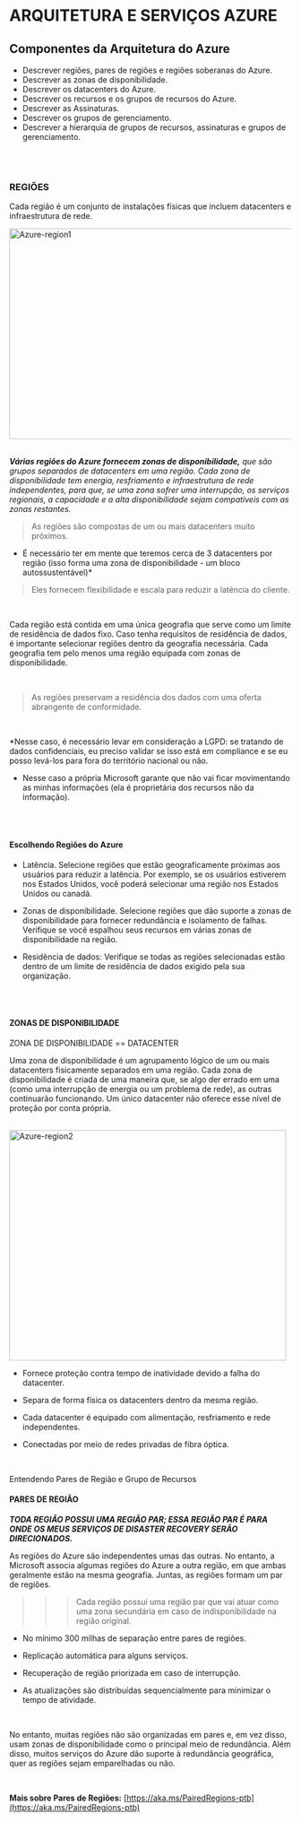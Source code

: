 # ARQUITETURA E SERVIÇOS AZURE

## Componentes da Arquitetura do Azure <br>
- Descrever regiões, pares de regiões e regiões soberanas do Azure.
- Descrever as zonas de disponibilidade.
- Descrever os datacenters do Azure.
- Descrever os recursos e os grupos de recursos do Azure.
- Descrever as Assinaturas.
- Descrever os grupos de gerenciamento.
- Descrever a hierarquia de grupos de recursos, assinaturas e grupos de gerenciamento.
<br>
<br>


### REGIÕES
Cada região é um conjunto de instalações físicas que incluem datacenters e infraestrutura de rede.
<br>

<img width="654" height="376" alt="Azure-region1" src="https://github.com/user-attachments/assets/4a7e3587-faab-443b-9a7c-5037fe37edba" />

<br>
<br>

***Várias regiões do Azure fornecem zonas de disponibilidade,*** *que são grupos separados de datacenters em uma região. Cada zona de disponibilidade tem energia, resfriamento e infraestrutura de rede independentes, para que, se uma zona sofrer uma interrupção, os serviços regionais, a capacidade e a alta disponibilidade sejam compatíveis com as zonas restantes.*


> As regiões são compostas de um ou mais datacenters muito próximos.
* É necessário ter em mente que teremos cerca de 3 datacenters por região (isso forma uma zona de disponibilidade - um bloco autossustentável)*

> Eles fornecem flexibilidade e escala para reduzir a latência do cliente.

<br>

Cada região está contida em uma única geografia que serve como um limite de residência de dados fixo. Caso tenha requisitos de residência de dados, é importante selecionar regiões dentro da geografia necessária. Cada geografia tem pelo menos uma região equipada com zonas de disponibilidade.

<br>

> As regiões preservam a residência dos dados com uma oferta abrangente de conformidade.
<br>

*Nesse caso, é necessário levar em consideração a LGPD: se tratando de dados confidenciais, eu preciso validar se isso está em compliance e se eu posso levá-los para fora do território nacional ou não.
* Nesse caso a própria Microsoft garante que não vai ficar movimentando as minhas informações (ela é proprietária dos recursos não da informação).

<br>
<br>

#### Escolhendo Regiões do Azure

* Latência. Selecione regiões que estão geograficamente próximas aos usuários para reduzir a latência. Por exemplo, se os usuários estiverem nos Estados Unidos, você poderá selecionar uma região nos Estados Unidos ou canadá.

* Zonas de disponibilidade. Selecione regiões que dão suporte a zonas de disponibilidade para fornecer redundância e isolamento de falhas. Verifique se você espalhou seus recursos em várias zonas de disponibilidade na região.

* Residência de dados: Verifique se todas as regiões selecionadas estão dentro de um limite de residência de dados exigido pela sua organização.

<br>
<br>

#### ZONAS DE DISPONIBILIDADE

ZONA DE DISPONIBILIDADE == DATACENTER <br>

Uma zona de disponibilidade é um agrupamento lógico de um ou mais datacenters fisicamente separados em uma região. Cada zona de disponibilidade é criada de uma maneira que, se algo der errado em uma (como uma interrupção de energia ou um problema de rede), as outras continuarão funcionando. Um único datacenter não oferece esse nível de proteção por conta própria.

<br>
<img width="494" height="411" alt="Azure-region2" src="https://github.com/user-attachments/assets/52129d66-0cfa-4021-ae65-17f17a30f9fb" />


<br>

* Fornece proteção contra tempo de inatividade devido a falha do datacenter.

* Separa de forma física os datacenters dentro da mesma região.

* Cada datacenter é equipado com alimentação, resfriamento e rede independentes.

* Conectadas por meio de redes privadas de fibra óptica.

<br>

Entendendo Pares de Região e Grupo de Recursos

#### PARES DE REGIÃO
***TODA REGIÃO POSSUI UMA REGIÃO PAR; ESSA REGIÃO PAR É PARA ONDE OS MEUS SERVIÇOS DE DISASTER RECOVERY SERÃO DIRECIONADOS.***

As regiões do Azure são independentes umas das outras. No entanto, a Microsoft associa algumas regiões do Azure a outra região, em que ambas geralmente estão na mesma geografia. Juntas, as regiões formam um par de regiões.

>>> Cada região possui uma região par que vai atuar como uma zona secundária em caso de indisponibilidade na região original.

* No mínimo 300 milhas de separação entre pares de regiões.
  
* Replicação automática para alguns serviços.

* Recuperação de região priorizada em caso de interrupção.

* As atualizações são distribuídas sequencialmente para minimizar o tempo de atividade.

<br>

No entanto, muitas regiões não são organizadas em pares e, em vez disso, usam zonas de disponibilidade como o principal meio de redundância. Além disso, muitos serviços do Azure dão suporte à redundância geográfica, quer as regiões sejam emparelhadas ou não.

<br>

**Mais sobre Pares de Regiões:**
[https://aka.ms/PairedRegions-ptb](https://aka.ms/PairedRegions-ptb)










